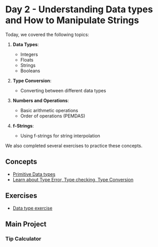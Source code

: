# Day 2 - Understanding Data types and How to Manipulate Strings

Today, we covered the following topics:

1. **Data Types**:
   - Integers
   - Floats
   - Strings
   - Booleans

2. **Type Conversion**:
   - Converting between different data types

3. **Numbers and Operations**:
   - Basic arithmetic operations
   - Order of operations (PEMDAS)

4. **f-Strings**:
   - Using f-strings for string interpolation

We also completed several exercises to practice these concepts.

## Concepts

- [Primitive Data types](./concepts/00_data-types.py)
- [Learn about Type Error, Type checking, Type Conversion](./concepts/01_type-error-conversion-checking.md)

## Exercises

- [Data type exercise](./concepts/02_data-type-exercise.md)

## Main Project

### Tip Calculator


